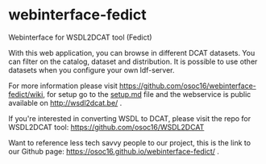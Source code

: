 # webinterface-fedict
Webinterface for WSDL2DCAT tool (Fedict) 


With this web application, you can browse in different DCAT datasets. You can filter on the catalog, dataset and distribution. It is possible to use other datasets when you configure your own ldf-server.

For more information please visit https://github.com/osoc16/webinterface-fedict/wiki, for setup go to the [setup.md](https://github.com/osoc16/webinterface-fedict/blob/master/setup.md) file and the webservice is public available on http://wsdl2dcat.be/ .

If you're interested in converting WSDL to DCAT, please visit the repo for WSDL2DCAT tool: https://github.com/osoc16/WSDL2DCAT

Want to reference less tech savvy people to our project, this is the link to our Github page: https://osoc16.github.io/webinterface-fedict/ .
